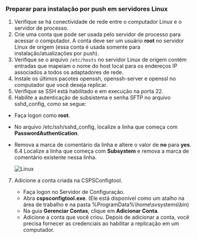 ### <a name="prepare-for-push-install-on-linux-servers"></a>Preparar para instalação por push em servidores Linux

1. Verifique se há conectividade de rede entre o computador Linux e o servidor de processo.
2. Crie uma conta que pode ser usada pelo servidor de processo para acessar o computador. A conta deve ser um usuário **root** no servidor Linux de origem (essa conta é usada somente para instalação/atualizações por push).
3. Verifique se o arquivo `/etc/hosts` no servidor Linux de origem contém entradas que mapeiam o nome do host local para os endereços IP associados a todos os adaptadores de rede.
4. Instale os últimos pacotes openssh, openssh-server e openssl no computador que você deseja replicar.
5. Verifique se SSH está habilitado e em execução na porta 22.
6. Habilite a autenticação de subsistema e senha SFTP no arquivo sshd_config, como se segue:
  - Faça logon como **root**.
  - No arquivo /etc/ssh/sshd_config, localize a linha que começa com **PasswordAuthentication**.
  - Remova a marca de comentário da linha e altere o valor de **no** para **yes**.
   6.4 Localize a linha que começa com **Subsystem** e remova a marca de comentário existente nessa linha.

     ![Linux](./media/site-recovery-prepare-push-install-mob-svc-lin/mobility2.png)

7. Adicione a conta criada na CSPSConfigtool.

    - Faça logon no Servidor de Configuração.
    - Abra **cspsconfigtool.exe**. (Ele está disponível como um atalho na área de trabalho e na pasta %ProgramData%\home\svsystems\bin)
    - Na guia **Gerenciar Contas**, clique em **Adicionar Conta**.
    - Adicione a conta que você criou. Depois de adicionar a conta, você precisa fornecer as credenciais ao habilitar a replicação em um computador.


<!--HONumber=Jan17_HO3-->


